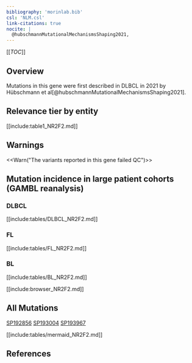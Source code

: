 ```yaml
---
bibliography: 'morinlab.bib'
csl: 'NLM.csl'
link-citations: true
nocite: |
  @hubschmannMutationalMechanismsShaping2021, 
---
```

[[_TOC_]]


## Overview

Mutations in this gene were first described in DLBCL in 2021 by Hübschmann et al[@hubschmannMutationalMechanismsShaping2021].


## Relevance tier by entity

[[include:table1_NR2F2.md]]

## Warnings

<<Warn("The variants reported in this gene failed QC")>>

## Mutation incidence in large patient cohorts (GAMBL reanalysis)

### DLBCL
[[include:tables/DLBCL_NR2F2.md]]

### FL
[[include:tables/FL_NR2F2.md]]

### BL
[[include:tables/BL_NR2F2.md]]

[[include:browser_NR2F2.md]]

## All Mutations

[SP192856](https://www.bcgsc.ca/downloads/morinlab/GAMBL/MALY/SP192856.html)
[SP193004](https://www.bcgsc.ca/downloads/morinlab/GAMBL/MALY/SP193004.html)
[SP193967](https://www.bcgsc.ca/downloads/morinlab/GAMBL/MALY/SP193967.html)

[[include:tables/mermaid_NR2F2.md]]

## References



<!-- ORIGIN: hubschmannMutationalMechanismsShaping2021b -->
<!-- DLBCL: hubschmannMutationalMechanismsShaping2021b -->

